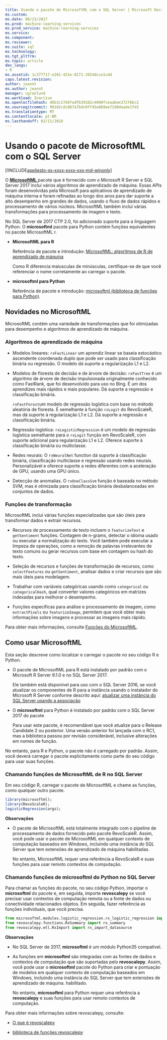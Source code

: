 ```yaml
---
title: Usando o pacote de MicrosoftML com o SQL Server | Microsoft Docs
ms.custom: 
ms.date: 08/23/2017
ms.prod: machine-learning-services
ms.prod_service: machine-learning-services
ms.service: 
ms.component: 
ms.reviewer: 
ms.suite: sql
ms.technology: 
ms.tgt_pltfrm: 
ms.topic: article
dev_langs:
- R
ms.assetid: 1c377717-e281-431e-8171-3924dcce1cdd
caps.latest.revision: 
author: jeannt
ms.author: jeannt
manager: cgronlund
ms.workload: Inactive
ms.openlocfilehash: d6b3c17d4fadf639102c4090fceaabee37276bc2
ms.sourcegitcommit: 99102cdc867a7bdc0ff45e8b9ee72d0daade1fd3
ms.translationtype: MT
ms.contentlocale: pt-BR
ms.lasthandoff: 02/11/2018
---
```

# <a name="using-the-microsoftml-package-with-sql-server"></a>Usando o pacote de MicrosoftML com o SQL Server
[!INCLUDE[appliesto-ss-xxxx-xxxx-xxx-md-winonly](../includes/appliesto-ss-xxxx-xxxx-xxx-md-winonly.md)]

O [ **MicrosoftML** ](https://msdn.microsoft.com/microsoft-r/microsoftml-introduction) pacote que é fornecido com o Microsoft R Server e SQL Server 2017 inclui vários algoritmos de aprendizado de máquina. Essas APIs foram desenvolvidas pela Microsoft para aplicativos de aprendizado de máquina interna e foram refinadas ao longo dos anos para dar suporte a alto desempenho em grandes de dados, usando o fluxo de dados rápidos e processamento de vários núcleos. MicrosoftML também inclui várias transformações para processamento de imagem e texto.

No SQL Server de 2017 CTP 2.0, foi adicionado suporte para a linguagem Python. O **microsoftml** pacote para Python contém funções equivalentes no pacote MicrosoftML r. 

+ **MicrosoftML para R**

    Referência de pacote e introdução: [MicrosoftML: algoritmos de R de aprendizado de máquina](https://docs.microsoft.com/en-us/r-server/r-reference/microsoftml/microsoftml-package)

    Como R diferencia maiusculas de minúsculas, certifique-se de que você referenciar o nome corretamente ao carregar o pacote.

+ **microsoftml para Python**

    Referência de pacote e introdução: [microsoftml (biblioteca de funções para Python)](https://docs.microsoft.com/r-server/python-reference/microsoftml/microsoftml-package). 

## <a name="whats-in-microsoftml"></a>Novidades no MicrosoftML

MicrosoftML contém uma variedade de transformações que foi otimizadas para desempenho e algoritmos de aprendizado de máquina.

### <a name="machine-learning-algorithms"></a>Algoritmos de aprendizado de máquina

-  Modelos lineares: `rxFastLinear` um aprendiz linear se baseia estocástico ascendente coordenada duplo que pode ser usado para classificação binária ou regressão. O modelo dá suporte a regularização L1 e L2.

- Modelos de floresta de decisão e de árvore de decisão: `rxFastTree` é um algoritmo de árvore de decisão impulsionada originalmente conhecido como FastRank, que foi desenvolvido para uso no Bing. É um dos aprendizes mais rápidos e mais populares. Dá suporte a regressão e classificação binária.

  `rxFastForest`um modelo de regressão logística com base no método aleatória de floresta. É semelhante à função `rxLogit` do RevoScaleR, mas dá suporte à regularização L1 e L2. Dá suporte a regressão e classificação binária.

- Regressão logística: `rxLogisticRegression` é um modelo de regressão logística semelhante para o `rxLogit` função em RevoScaleR, com suporte adicional para regularização L1 e L2. Oferece suporte à classificação binária ou multiclasse.

- Redes neurais: O `rxNeuralNet` function dá suporte à classificação binária, classificação multiclasse e regressão usando redes neurais. Personalizável e oferece suporte a redes diferentes com a aceleração de GPU, usando uma GPU único.

- Detecção de anomalias.  O `rxOneClassSvm` função é baseada no método SVM, mas é otimizada para classificação binária desbalanceadas em conjuntos de dados.

### <a name="transformation-functions"></a>Funções de transformação

MicrosoftML inclui várias funções especializadas que são úteis para transformar dados e extrair recursos.

- Recursos de processamento de texto incluem o `featurizeText` e `getSentiment` funções. Contagem de n-grams, detectar o idioma usado ou executar a normalização do texto. Você também pode executar a limpeza de operações, como a remoção de palavras irrelevantes de texto comuns ou gerar recursos com base em contagem ou hash do texto.

- Seleção de recursos e funções de transformação de recursos, como `selectFeatures` ou `getSentiment`, analisar dados e criar recursos que são mais úteis para modelagem.

- Trabalhar com variáveis categóricas usando como `categorical` ou `categoricalHash`, qual converter valores categóricos em matrizes indexadas para melhorar o desempenho.

- Funções específicas para análise e processamento de imagem, como `extractPixels` ou `featurizeImage`, permitem que você obter mais informações sobre imagens e processar as imagens mais rápido.

Para obter mais informações, consulte [Funções do MicrosoftML](https://msdn.microsoft.com/microsoft-r/microsoftml/microsoftml).

## <a name="how-to-use-microsoftml"></a>Como usar MicrosoftML

Esta seção descreve como localizar e carregar o pacote no seu código R e Python.

+ O pacote de MicrosoftML para R está instalado por padrão com o Microsoft R Server 9.1.0 e no SQL Server 2017.

    Ele também está disponível para uso com o SQL Server 2016, se você atualizar os componentes de R para a instância usando o instalador do Microsoft R Server conforme descrito aqui: [atualizar uma instância do SQL Server usando a associação](r/use-sqlbindr-exe-to-upgrade-an-instance-of-sql-server.md)

+ O **microsoftml** para Python é instalado por padrão com o SQL Server 2017 do pacote 

   Para usar este pacote, é recomendável que você atualize para o Release Candidate 2 ou posterior. Uma versão anterior foi lançada com o RC1, mas a biblioteca passou por revisão considerável, inclusive alterações em nomes de função. 

No entanto, para R e Python, o pacote não é carregado por padrão. Assim, você deverá carregar o pacote explicitamente como parte do seu código para usar suas funções.

### <a name="calling-microsoftml-functions-from-r-in-sql-server"></a>Chamando funções de MicrosoftML de R no SQL Server

Em seu código R, carregar o pacote de MicrosoftML e chame as funções, como qualquer outro pacote.

```R
library(microsoftml);
library(RevoScaleR);
logisticRegression(args);
```

**Observações**

+ O pacote de MicrosoftML está totalmente integrado com o pipeline de processamento de dados fornecido pelo pacote RevoScaleR. Assim, você pode usar o pacote de MicrosoftML em qualquer contexto de computação baseados em Windows, incluindo uma instância do SQL Server que tem extensões de aprendizado de máquina habilitadas.

    No entanto, MicrosoftML requer uma referência a RevoScaleR e suas funções para usar remoto contextos de computação.

### <a name="calling-microsoftml-functions-from-python-in-sql-server"></a>Chamando funções de microsoftml do Python no SQL Server

Para chamar as funções do pacote, no seu código Python, importar o **microsoftml** do pacote e, em seguida, importe **revoscalepy** se você precisar usar contextos de computação remota ou a fonte de dados ou conectividade relacionados objetos. Em seguida, fazer referência as funções individuais, que você precisa.

```Python
from microsoftml.modules.logistic_regression.rx_logistic_regression import rx_logistic_regression
from revoscalepy.functions.RxSummary import rx_summary
from revoscalepy.etl.RxImport import rx_import_datasource
```

**Observações**

+ No SQL Server de 2017, **microsoftml** é um módulo Python35 compatível. 

+ As funções em **microsoftml** são integradas com as fontes de dados e contextos de computação que são suportadas pelo **revoscalepy**. Assim, você pode usar o **microsoftml** pacote do Python para criar e pontuação de modelos em qualquer contexto de computação baseados em Windows, incluindo uma instância do SQL Server que tem extensões de aprendizado de máquina. habilitado.

    No entanto, **microsoftml** para Python requer uma referência a **revoscalepy** e suas funções para usar remoto contextos de computação.

Para obter mais informações sobre revoscalepy, consulte:

+ [O que é revoscalepy](python/what-is-revoscalepy.md)

+ [biblioteca de funções revoscalepy](https://docs.microsoft.com/en-us/r-server/python-reference/revoscalepy/revoscalepy-package) 
